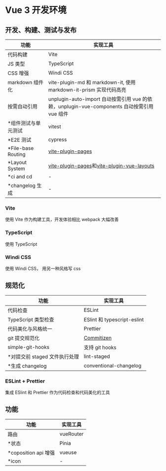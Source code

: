 # Vue 3 开发环境

## 开发、构建、测试与发布

| 功能                 | 实现工具                                                                                                                                                |
| -------------------- | ------------------------------------------------------------------------------------------------------------------------------------------------------- |
| 代码构建             | Vite                                                                                                                                                    |
| JS 类型              | TypeScript                                                                                                                                              |
| CSS 增强             | Windi CSS                                                                                                                                               |
| markdown 组件化      | vite-plugin-md 和 markdown-it, 使用 markdown-it-prism 实现代码高亮                                                                                      |
| 按需自动引用         | unplugin-auto-import 自动按需引用 vue 的依赖，unplugin-vue-components 自动按需引用 vue 组件                                                             |
| \*组件测试与单元测试 | vitest                                                                                                                                                  |
| \*E2E 测试           | cypress                                                                                                                                                 |
| \*File-base Routing  | [vite-plugin-pages](https://github.com/hannoeru/vite-plugin-pages)                                                                                      |
| \*Layout System      | [vite-plugin-pages](https://github.com/hannoeru/vite-plugin-pages)和[vite-plugin-vue-layouts](https://github.com/JohnCampionJr/vite-plugin-vue-layouts) |
| \*ci and cd          | -                                                                                                                                                       |
| \*changelog 生成     | -                                                                                                                                                       |

### Vite

使用 Vite 作为构建工具，开发体验相比 webpack 大幅改善

### TypeScript

使用 TypeScript

### Windi CSS

使用 Windi CSS， 用另一种风格写 css

## 规范化

| 功能                           | 实现工具                                           |
| ------------------------------ | -------------------------------------------------- |
| 代码检查                       | ESLint                                             |
| TypeScript 类型检查            | ESlint 和 typescript-eslint                        |
| 代码美化与风格统一             | Prettier                                           |
| git 提交规范化                 | [Commitizen](https://github.com/commitizen/cz-cli) |
| simple-git-hooks               | 支持 git hooks                                     |
| \*对提交前 staged 文件执行处理 | lint-staged                                        |
| \*生成 changelog               | conventional-changelog                             |

### ESLint + Prettier

集成 ESlint 和 Prettier 作为代码检查和代码美化的工具

## 功能

| 功能                  | 实现工具  |
| --------------------- | --------- |
| 路由                  | vueRouter |
| \*状态                | Pinia     |
| \*coposition api 增强 | vueuse    |
| \*icon                | -         |
